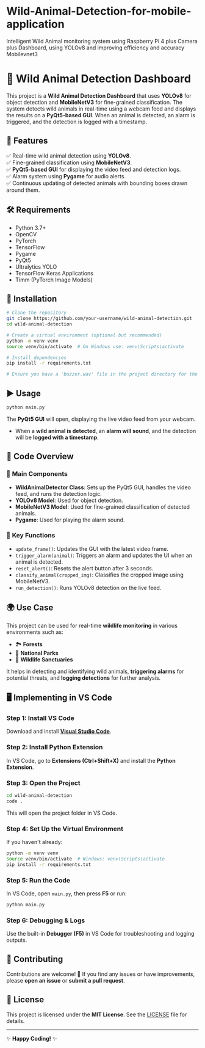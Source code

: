 # Wild-Animal-Detection-for-mobile-application
Intelligent Wild Animal monitoring system using Raspberry Pi 4 plus Camera plus Dashboard, using YOLOv8 and improving efficiency and accuracy Mobilevnet3
# 🐾 Wild Animal Detection Dashboard

This project is a **Wild Animal Detection Dashboard** that uses **YOLOv8** for object detection and **MobileNetV3** for fine-grained classification. The system detects wild animals in real-time using a webcam feed and displays the results on a **PyQt5-based GUI**. When an animal is detected, an alarm is triggered, and the detection is logged with a timestamp.

## 🚀 Features
✅ Real-time wild animal detection using **YOLOv8**.  
✅ Fine-grained classification using **MobileNetV3**.  
✅ **PyQt5-based GUI** for displaying the video feed and detection logs.  
✅ Alarm system using **Pygame** for audio alerts.  
✅ Continuous updating of detected animals with bounding boxes drawn around them.  

## 🛠 Requirements
- Python 3.7+
- OpenCV
- PyTorch
- TensorFlow
- Pygame
- PyQt5
- Ultralytics YOLO
- TensorFlow Keras Applications
- Timm (PyTorch Image Models)

## 🔧 Installation
```sh
# Clone the repository
git clone https://github.com/your-username/wild-animal-detection.git
cd wild-animal-detection

# Create a virtual environment (optional but recommended)
python -m venv venv
source venv/bin/activate  # On Windows use: venv\Scripts\activate

# Install dependencies
pip install -r requirements.txt

# Ensure you have a 'buzzer.wav' file in the project directory for the alarm sound.
```

## ▶️ Usage
```sh
python main.py
```
The **PyQt5 GUI** will open, displaying the live video feed from your webcam.  
- When a **wild animal is detected**, an **alarm will sound**, and the detection will be **logged with a timestamp**.

## 📜 Code Overview

### 🔹 **Main Components**
- **WildAnimalDetector Class**: Sets up the PyQt5 GUI, handles the video feed, and runs the detection logic.
- **YOLOv8 Model**: Used for object detection.
- **MobileNetV3 Model**: Used for fine-grained classification of detected animals.
- **Pygame**: Used for playing the alarm sound.

### 🔹 **Key Functions**
- `update_frame()`: Updates the GUI with the latest video frame.
- `trigger_alarm(animal)`: Triggers an alarm and updates the UI when an animal is detected.
- `reset_alert()`: Resets the alert button after 3 seconds.
- `classify_animal(cropped_img)`: Classifies the cropped image using MobileNetV3.
- `run_detection()`: Runs YOLOv8 detection on the live feed.

## 🌍 Use Case
This project can be used for real-time **wildlife monitoring** in various environments such as:
- 🏞 **Forests**
- 🦁 **National Parks**
- 📡 **Wildlife Sanctuaries**

It helps in detecting and identifying wild animals, **triggering alarms** for potential threats, and **logging detections** for further analysis.

## 🖥️ Implementing in VS Code
### Step 1: Install VS Code
Download and install **[Visual Studio Code](https://code.visualstudio.com/)**.

### Step 2: Install Python Extension
In VS Code, go to **Extensions (Ctrl+Shift+X)** and install the **Python Extension**.

### Step 3: Open the Project
```sh
cd wild-animal-detection
code .
```
This will open the project folder in VS Code.

### Step 4: Set Up the Virtual Environment
If you haven't already:
```sh
python -m venv venv
source venv/bin/activate  # Windows: venv\Scripts\activate
pip install -r requirements.txt
```

### Step 5: Run the Code
In VS Code, open `main.py`, then press **F5** or run:
```sh
python main.py
```

### Step 6: Debugging & Logs
Use the built-in **Debugger (F5)** in VS Code for troubleshooting and logging outputs.

## 🤝 Contributing
Contributions are welcome! 🚀 If you find any issues or have improvements, please **open an issue** or **submit a pull request**.

## 📄 License
This project is licensed under the **MIT License**. See the [LICENSE](LICENSE) file for details.

---
✨ **Happy Coding!** ✨
